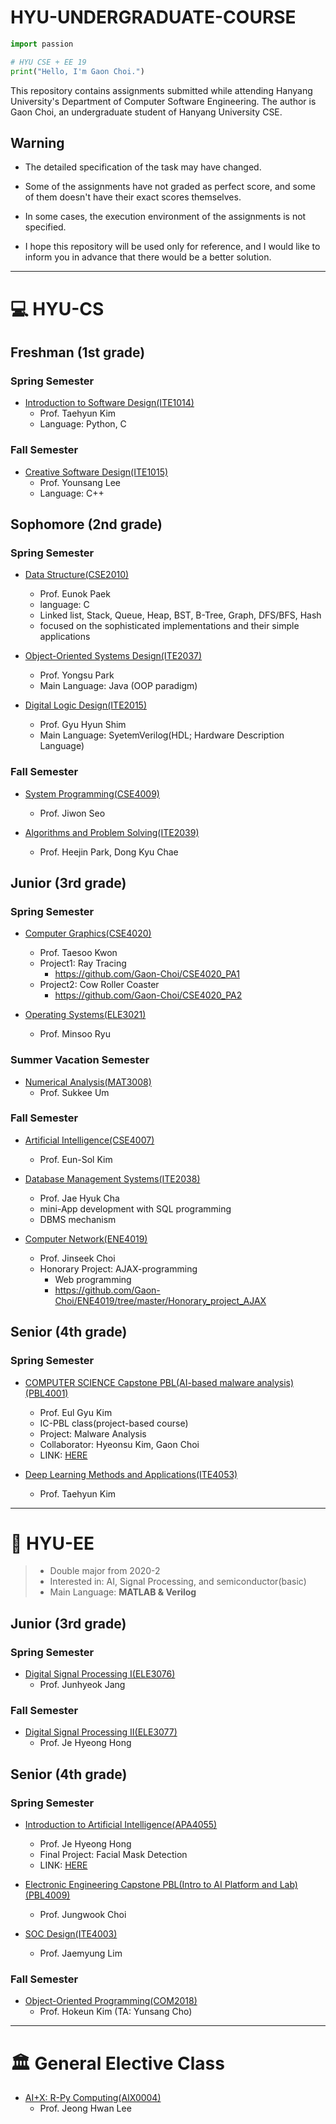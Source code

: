 # HYU-UNDERGRADUATE-COURSE

``` python
import passion

# HYU CSE + EE 19
print("Hello, I'm Gaon Choi.")
```

This repository contains assignments submitted while attending Hanyang University's Department of Computer Software Engineering. The author is Gaon Choi, an undergraduate student of Hanyang University CSE.

## Warning
- The detailed specification of the task may have changed.

- Some of the assignments have not graded as perfect score, and some of them doesn't have their exact scores themselves.

- In some cases, the execution environment of the assignments is not specified.

- I hope this repository will be used only for reference, and I would like to inform you in advance that there would be a better solution.


___
# :computer: HYU-CS

## Freshman (1st grade)

### Spring Semester
- [Introduction to Software Design(ITE1014)](https://github.com/Gaon-Choi/ITE1014)
  - Prof. Taehyun Kim
  - Language: Python, C

### Fall Semester
- [Creative Software Design(ITE1015)](https://github.com/Gaon-Choi/ITE1015)
  - Prof. Younsang Lee
  - Language: C++

## Sophomore (2nd grade)

### Spring Semester
- [Data Structure(CSE2010)](https://github.com/Gaon-Choi/CSE2010)
  - Prof. Eunok Paek
  - language: C
  - Linked list, Stack, Queue, Heap, BST, B-Tree, Graph, DFS/BFS, Hash
  - focused on the sophisticated implementations and their simple applications


- [Object-Oriented Systems Design(ITE2037)](https://github.com/Gaon-Choi/ITE2037)
  - Prof. Yongsu Park
  - Main Language: Java (OOP paradigm)


- [Digital Logic Design(ITE2015)](https://github.com/Gaon-Choi/ITE2015)
  - Prof. Gyu Hyun Shim
  - Main Language: SyetemVerilog(HDL; Hardware Description Language)

### Fall Semester
- [System Programming(CSE4009)](https://github.com/Gaon-Choi/CSE4009)
  - Prof. Jiwon Seo


- [Algorithms and Problem Solving(ITE2039)](https://github.com/Gaon-Choi/ITE2039)
  - Prof. Heejin Park, Dong Kyu Chae

## Junior (3rd grade)

### Spring Semester
- [Computer Graphics(CSE4020)](https://github.com/Gaon-Choi/CSE4020)
  - Prof. Taesoo Kwon
  - Project1: Ray Tracing
    - https://github.com/Gaon-Choi/CSE4020_PA1
  - Project2: Cow Roller Coaster
    - https://github.com/Gaon-Choi/CSE4020_PA2


- [Operating Systems(ELE3021)](https://github.com/Gaon-Choi/ELE3021)
  - Prof. Minsoo Ryu


### Summer Vacation Semester
- [Numerical Analysis(MAT3008)](https://github.com/Gaon-Choi/MAT3008)
  - Prof. Sukkee Um

### Fall Semester
- [Artificial Intelligence(CSE4007)](https://github.com/Gaon-Choi/CSE4007)
  - Prof. Eun-Sol Kim


- [Database Management Systems(ITE2038)](https://github.com/Gaon-Choi/ITE2038_)
  - Prof. Jae Hyuk Cha
  - mini-App development with SQL programming
  - DBMS mechanism


- [Computer Network(ENE4019)](https://github.com/Gaon-Choi/ENE4019)
  - Prof. Jinseek Choi
  - Honorary Project: AJAX-programming
    - Web programming
    - https://github.com/Gaon-Choi/ENE4019/tree/master/Honorary_project_AJAX


## Senior (4th grade)

### Spring Semester
- [COMPUTER SCIENCE Capstone PBL(AI-based malware analysis)(PBL4001)](https://github.com/Gaon-Choi/PBL4001)
  - Prof. Eul Gyu Kim
  - IC-PBL class(project-based course)
  - Project: Malware Analysis
  - Collaborator: Hyeonsu Kim, Gaon Choi
  - LINK: [HERE](https://github.com/Gaon-Choi/Malware_Analysis)


- [Deep Learning Methods and Applications(ITE4053)](https://github.com/Gaon-Choi/ITE4053)
  - Prof. Taehyun Kim

___
# :satellite: HYU-EE
> - Double major from 2020-2
> - Interested in: AI, Signal Processing, and semiconductor(basic)
> - Main Language: **MATLAB & Verilog**

## Junior (3rd grade)

### Spring Semester
- [Digital Signal Processing I(ELE3076)](https://github.com/Gaon-Choi/ELE3076)
  - Prof. Junhyeok Jang

### Fall Semester
- [Digital Signal Processing II(ELE3077)](https://github.com/Gaon-Choi/ELE3077)
  - Prof. Je Hyeong Hong

## Senior (4th grade)

### Spring Semester
- [Introduction to Artificial Intelligence(APA4055)](https://github.com/Gaon-Choi/APA4055)
  - Prof. Je Hyeong Hong
  - Final Project: Facial Mask Detection
  - LINK: [HERE](https://github.com/Gaon-Choi/Facial_Mask_Detection)


- [Electronic Engineering Capstone PBL(Intro to AI Platform and Lab)(PBL4009)](https://github.com/Gaon-Choi/PBL4009)
  - Prof. Jungwook Choi


- [SOC Design(ITE4003)](https://github.com/Gaon-Choi/ITE4003)
  - Prof. Jaemyung Lim

### Fall Semester
- [Object-Oriented Programming(COM2018)](https://github.com/Gaon-Choi/COM2018)
  - Prof. Hokeun Kim (TA: Yunsang Cho)

___
# :classical_building: General Elective Class
- [AI+X: R-Py Computing(AIX0004)](https://github.com/Gaon-Choi/AIX0004)
  - Prof. Jeong Hwan Lee
